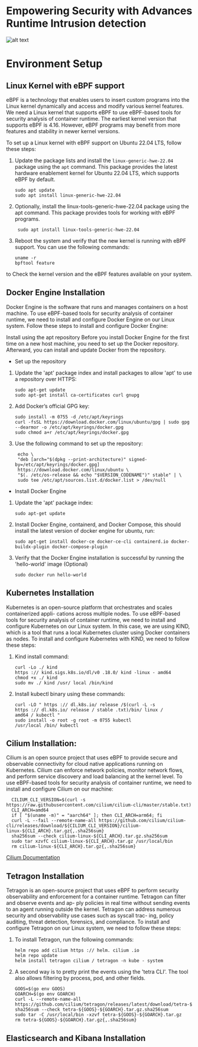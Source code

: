 # Empowering Security with Advances Runtime Intrusion detection 


![alt text](image.jpg)

# Environment Setup

## Linux Kernel with eBPF support

eBPF is a technology that enables users to insert custom programs into the Linux kernel dynamically and access and modify various kernel features. We need a Linux kernel that supports eBPF to use eBPF-based tools for security analysis of container runtime. The earliest kernel version that supports eBPF is 4.16. However, eBPF programs may benefit from more features and stability in newer kernel versions. 

To set up a Linux kernel with eBPF support on Ubuntu 22.04 LTS, follow these steps:

1. Update the package lists and install the `linux-generic-hwe-22.04` package using the `apt` command. This package provides the latest hardware enablement kernel for Ubuntu 22.04 LTS, which supports eBPF by default.

   ```shell
   sudo apt update
   sudo apt install linux-generic-hwe-22.04

2. Optionally, install the linux-tools-generic-hwe-22.04 package using the apt command. This package provides tools for working with eBPF programs.
   
     ```shell
      sudo apt install linux-tools-generic-hwe-22.04
3. Reboot the system and verify that the new kernel is running with eBPF support. You can use the following commands:
   
    ```shell
    uname -r
    bpftool feature
    
 to Check the kernel version and the eBPF features available on your system.

## Docker Engine Installation

Docker Engine is the software that runs and manages containers on a host machine. To use eBPF-based tools for security analysis of container runtime, we need to install and configure Docker Engine on our Linux system. Follow these steps to install and configure Docker Engine:

Install using the apt repository
Before you install Docker Engine for the first time on a new host machine, you need to set up the Docker repository. Afterward, you can install and update Docker from the repository.

- Set up the repository
1. Update the 'apt' package index and install packages to allow 'apt' to use a repository over HTTPS:

   ```shell
   sudo apt-get update
   sudo apt-get install ca-certificates curl gnupg

2. Add Docker’s official GPG key:
   ```shell
   sudo install -m 0755 -d /etc/apt/keyrings
   curl -fsSL https://download.docker.com/linux/ubuntu/gpg | sudo gpg --dearmor -o /etc/apt/keyrings/docker.gpg
   sudo chmod a+r /etc/apt/keyrings/docker.gpg
3. Use the following command to set up the repository:
   ```shell
    echo \
    "deb [arch="$(dpkg --print-architecture)" signed-by=/etc/apt/keyrings/docker.gpg] 
    https://download.docker.com/linux/ubuntu \
    "$(. /etc/os-release && echo "$VERSION_CODENAME")" stable" | \
    sudo tee /etc/apt/sources.list.d/docker.list > /dev/null
- Install Docker Engine
1. Update the 'apt' package index:
   ```shell
   sudo apt-get update
2. Install Docker Engine, containerd, and Docker Compose, this should install the latest version of docker engine for ubuntu, run: 
   ```shell
   sudo apt-get install docker-ce docker-ce-cli containerd.io docker-buildx-plugin docker-compose-plugin

3. Verify that the Docker Engine installation is successful by running the 'hello-world' image (Optional)
   ```shell
   sudo docker run hello-world

## Kubernetes Installation
Kubernetes is an open-source platform that orchestrates and scales containerized appli-
cations across multiple nodes. To use eBPF-based tools for security analysis of container
runtime, we need to install and configure Kubernetes on our Linux system. In this case,
we are using KIND, which is a tool that runs a local Kubernetes cluster using Docker
containers as nodes. To install and configure Kubernetes with KIND, we need to follow
these steps:
1. Kind install command:
   ```shell
   curl -Lo ./ kind
   https :// kind.sigs.k8s.io/dl/v0 .18.0/ kind -linux - amd64
   chmod +x ./ kind
   sudo mv ./ kind /usr/ local /bin/kind
2. Install kubectl binary using these commands:
   ```shell
   curl -LO " https :// dl.k8s.io/ release /$(curl -L -s
   https :// dl.k8s.io/ release / stable .txt)/bin/ linux /
   amd64 / kubectl "
   sudo install -o root -g root -m 0755 kubectl
   /usr/local /bin/ kubectl
## Cilium Installation:
Cilium is an open source project that uses eBPF to provide secure and observable connectivity for cloud native applications running on Kubernetes. Cilium can enforce network policies, monitor network flows, and perform service discovery and load balancing at the kernel level. To use eBPF-based tools for security analysis of container runtime, we need to install and configure Cilium on our machine:
   
      
      CILIUM_CLI_VERSION=$(curl -s https://raw.githubusercontent.com/cilium/cilium-cli/master/stable.txt)
      CLI_ARCH=amd64
      if [ "$(uname -m)" = "aarch64" ]; then CLI_ARCH=arm64; fi
      curl -L --fail --remote-name-all https://github.com/cilium/cilium-            cli/releases/download/${CILIUM_CLI_VERSION}/cilium-      linux-${CLI_ARCH}.tar.gz{,.sha256sum}
      sha256sum --check cilium-linux-${CLI_ARCH}.tar.gz.sha256sum
      sudo tar xzvfC cilium-linux-${CLI_ARCH}.tar.gz /usr/local/bin
      rm cilium-linux-${CLI_ARCH}.tar.gz{,.sha256sum}


[Cilium Documentation](https://docs.cilium.io/en/v1.13/gettingstarted/k8s-install-default/)

## Tetragon Installation
Tetragon is an open-source project that uses eBPF to perform security observability and
enforcement for a container runtime. Tetragon can filter and observe events and ap-
ply policies in real time without sending events to an agent running outside the kernel.
Tetragon can address numerous security and observability use cases such as syscall trac-
ing, policy auditing, threat detection, forensics, and compliance. To install and configure
Tetragon on our Linux system, we need to follow these steps:

1. To install Tetragon, run the following commands:
    ```shell
   helm repo add cilium https :// helm. cilium .io
   helm repo update
   helm install tetragon cilium / tetragon -n kube - system
2. A second way is to pretty print the events using the 'tetra CLI'. The tool also allows filtering by process, pod, and other fields.
   ```shell
   GOOS=$(go env GOOS)
   GOARCH=$(go env GOARCH)
   curl -L --remote-name-all             https://github.com/cilium/tetragon/releases/latest/download/tetra-${GOOS}-${GOARCH}.tar.gz{,.sha256sum}
   sha256sum --check tetra-${GOOS}-${GOARCH}.tar.gz.sha256sum
   sudo tar -C /usr/local/bin -xzvf tetra-${GOOS}-${GOARCH}.tar.gz
   rm tetra-${GOOS}-${GOARCH}.tar.gz{,.sha256sum}

## Elasticsearch and Kibana Installation




